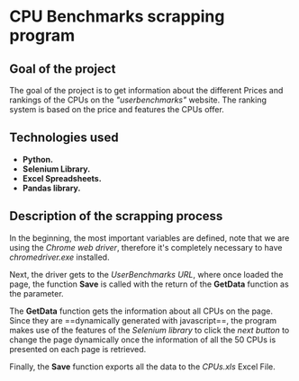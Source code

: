# **CPU Benchmarks scrapping program**


## Goal of the project

The goal of the project is to get information about the different Prices and rankings of the CPUs on the *"userbenchmarks"* website. The ranking system is based on the price and features the CPUs offer.

## Technologies used

* **Python.**
* **Selenium Library.**
* **Excel Spreadsheets.**
* **Pandas library.**

## Description of the scrapping process

In the beginning, the most important variables are defined, note that we are using the *Chrome web driver*, therefore it's completely necessary to have *chromedriver.exe* installed.
 
Next, the driver gets to the *UserBenchmarks URL*, where once loaded the page, the function **Save** is called with the return of the **GetData** function as the parameter.

The **GetData** function gets the information about all CPUs on the page. Since they are ==dynamically generated with javascript==, the program makes use of the features of the *Selenium library* to click the *next button* to change the page dynamically once the information of all the 50 CPUs is presented on each page is retrieved.

Finally, the **Save** function exports all the data to the *CPUs.xls* Excel File.